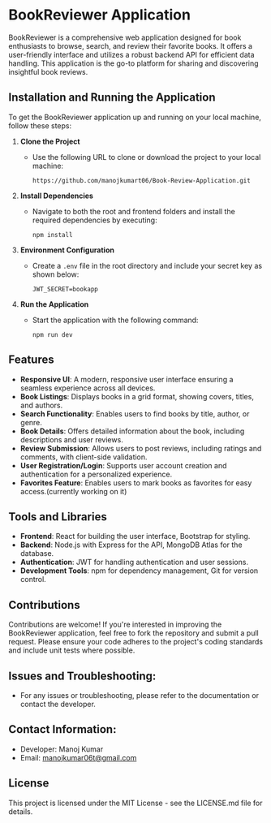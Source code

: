 # BookReviewer Application

BookReviewer is a comprehensive web application designed for book enthusiasts to browse, search, and review their favorite books. It offers a user-friendly interface and utilizes a robust backend API for efficient data handling. This application is the go-to platform for sharing and discovering insightful book reviews.

## Installation and Running the Application

To get the BookReviewer application up and running on your local machine, follow these steps:

1. **Clone the Project**
   - Use the following URL to clone or download the project to your local machine:
     ```
     https://github.com/manojkumart06/Book-Review-Application.git
     ```

2. **Install Dependencies**
   - Navigate to both the root and frontend folders and install the required dependencies by executing:
     ```
     npm install
     ```

3. **Environment Configuration**
   - Create a `.env` file in the root directory and include your secret key as shown below:
     ```
     JWT_SECRET=bookapp
     ```

4. **Run the Application**
   - Start the application with the following command:
     ```
     npm run dev
     ```

## Features

- **Responsive UI**: A modern, responsive user interface ensuring a seamless experience across all devices.
- **Book Listings**: Displays books in a grid format, showing covers, titles, and authors.
- **Search Functionality**: Enables users to find books by title, author, or genre.
- **Book Details**: Offers detailed information about the book, including descriptions and user reviews.
- **Review Submission**: Allows users to post reviews, including ratings and comments, with client-side validation.
- **User Registration/Login**: Supports user account creation and authentication for a personalized experience.
- **Favorites Feature**: Enables users to mark books as favorites for easy access.(currently working on it)

## Tools and Libraries

- **Frontend**: React for building the user interface, Bootstrap for styling.
- **Backend**: Node.js with Express for the API, MongoDB Atlas for the database.
- **Authentication**: JWT for handling authentication and user sessions.
- **Development Tools**: npm for dependency management, Git for version control.

## Contributions

Contributions are welcome! If you're interested in improving the BookReviewer application, feel free to fork the repository and submit a pull request. Please ensure your code adheres to the project's coding standards and include unit tests where possible.

## Issues and Troubleshooting:
- For any issues or troubleshooting, please refer to the documentation or contact the developer.

## Contact Information:
- Developer: Manoj Kumar
- Email: manojkumar06t@gmail.com

## License

This project is licensed under the MIT License - see the LICENSE.md file for details.
